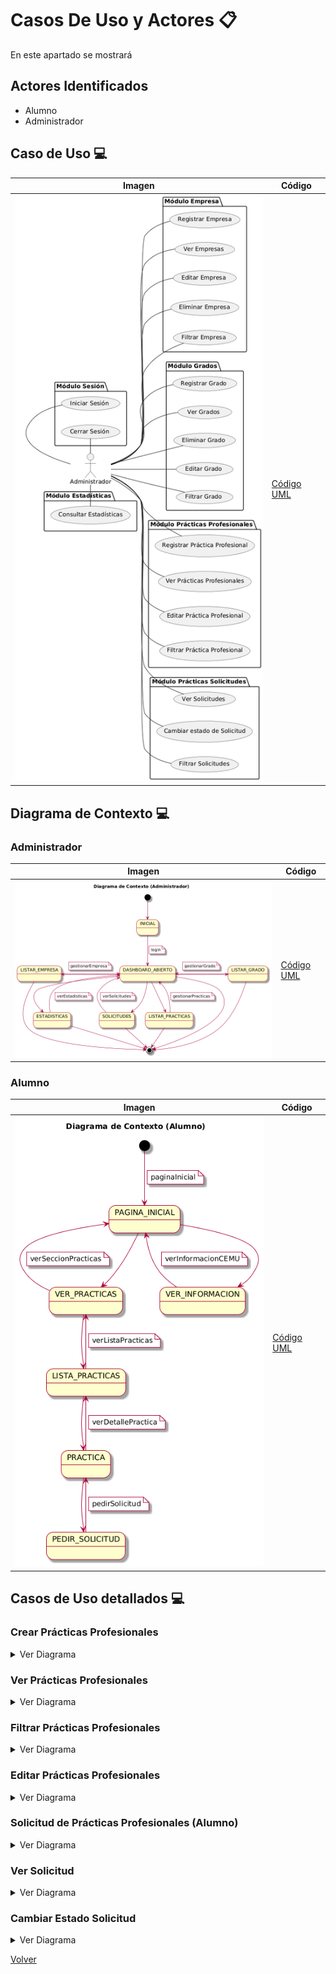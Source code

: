 # Casos De Uso y Actores 📋

En este apartado se mostrará

## Actores Identificados

- Alumno
- Administrador

## Caso de Uso 💻

| Imagen | Código |
|--------|--------|
|![Imagen](/digrams/img/CasosDeUso.png)|[Código UML](../uml/cduCemu.puml)|


## Diagrama de Contexto 💻
### Administrador

| Imagen | Código |
|--------|--------|
|![Imagen](/digrams/img/DiagramaContexto.png)|[Código UML](../uml/diagramaContexto.puml)|

### Alumno

| Imagen | Código |
|--------|--------|
|![Imagen](../img/DiagramaContextoAlumno.png)|[Código UML](../uml/diagramaContextoAlumno.puml)|


## Casos de Uso detallados 💻
### Crear Prácticas Profesionales

<details>
<summary>Ver Diagrama</summary>

| Imagen | Código |
|--------|--------|
|![Imagen](../img/CasosDeUsoDetallados/PracticasProfesionales/cduCrearPractica.png)|[Código UML](../uml/CasosDeUsoDetallados/PracticasProfesionales/cduCrearPracticas.puml)|

</details>


### Ver Prácticas Profesionales

<details>
<summary>Ver Diagrama</summary>

| Imagen | Código |
|--------|--------|
|![Imagen](../img/CasosDeUsoDetallados/PracticasProfesionales/cduVerPractica.png)|[Código UML](../uml/CasosDeUsoDetallados/PracticasProfesionales/cduVerPractica.puml)|

</details>

### Filtrar Prácticas Profesionales

<details>
<summary>Ver Diagrama</summary>

| Imagen | Código |
|--------|--------|
|![Imagen](../img/CasosDeUsoDetallados/PracticasProfesionales/cduFiltrarPractica.png)|[Código UML](../uml/CasosDeUsoDetallados/PracticasProfesionales/cduFiltrarPracticas.puml)|

</details>


### Editar Prácticas Profesionales

<details>
<summary>Ver Diagrama</summary>

| Imagen | Código |
|--------|--------|
|![Imagen](../img/CasosDeUsoDetallados/PracticasProfesionales/cduEditarPracticas.png)|[Código UML](../uml/CasosDeUsoDetallados/PracticasProfesionales/cduEditarPracticas.puml)|


</details>

### Solicitud de Prácticas Profesionales (Alumno)

<details>
<summary>Ver Diagrama</summary>

| Imagen | Código |
|--------|--------|
|![Imagen]()|[Código UML]()|

</details>

### Ver Solicitud

<details>
<summary>Ver Diagrama</summary>

| Imagen | Código |
|--------|--------|
|![Imagen](../img/CasosDeUsoDetallados/Solicitudes/cduVerSolicitud.png)|[Código UML](../uml/CasosDeUsoDetallados/Solicitudes/cduVerSolicitudes.puml)|

</details>


### Cambiar Estado Solicitud

<details>
<summary>Ver Diagrama</summary>

| Imagen | Código |
|--------|--------|
|![Imagen](../img/CasosDeUsoDetallados/Solicitudes/cduCambiarEstadoSolicitud.png)|[Código UML](../uml/CasosDeUsoDetallados/Solicitudes/cduCambiarEstadoSolicitudes.puml)|

</details>



[Volver](../../README.md)